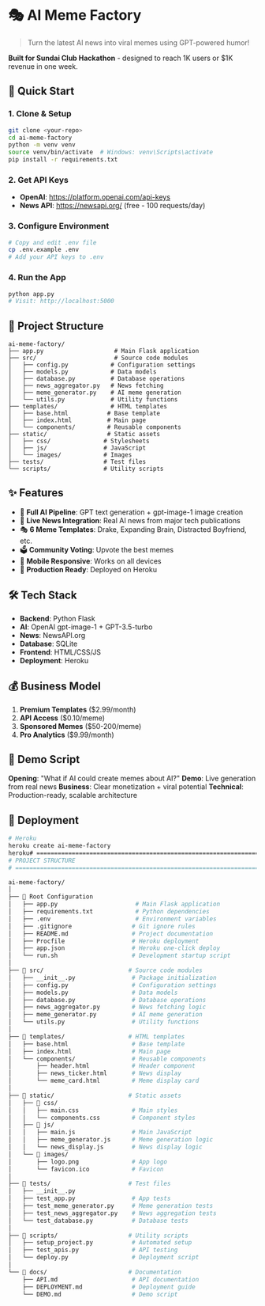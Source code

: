 # 🎭 AI Meme Factory

> Turn the latest AI news into viral memes using GPT-powered humor!

**Built for Sundai Club Hackathon** - designed to reach 1K users or $1K revenue in one week.

## 🚀 Quick Start

### 1. Clone & Setup
```bash
git clone <your-repo>
cd ai-meme-factory
python -m venv venv
source venv/bin/activate  # Windows: venv\Scripts\activate
pip install -r requirements.txt
```

### 2. Get API Keys
- **OpenAI**: https://platform.openai.com/api-keys
- **News API**: https://newsapi.org/ (free - 100 requests/day)

### 3. Configure Environment
```bash
# Copy and edit .env file
cp .env.example .env
# Add your API keys to .env
```

### 4. Run the App
```bash
python app.py
# Visit: http://localhost:5000
```

## 📁 Project Structure

```
ai-meme-factory/
├── app.py                    # Main Flask application
├── src/                      # Source code modules
│   ├── config.py            # Configuration settings
│   ├── models.py            # Data models
│   ├── database.py          # Database operations
│   ├── news_aggregator.py   # News fetching
│   ├── meme_generator.py    # AI meme generation
│   └── utils.py             # Utility functions
├── templates/               # HTML templates
│   ├── base.html           # Base template
│   ├── index.html          # Main page
│   └── components/         # Reusable components
├── static/                 # Static assets
│   ├── css/               # Stylesheets
│   ├── js/                # JavaScript
│   └── images/            # Images
├── tests/                 # Test files
└── scripts/               # Utility scripts
```

## ✨ Features

- 🤖 **Full AI Pipeline**: GPT text generation + gpt-image-1 image creation
- 📰 **Live News Integration**: Real AI news from major tech publications
- 🎭 **6 Meme Templates**: Drake, Expanding Brain, Distracted Boyfriend, etc.
- 🗳️ **Community Voting**: Upvote the best memes
- 📱 **Mobile Responsive**: Works on all devices
- 🚀 **Production Ready**: Deployed on Heroku

## 🛠️ Tech Stack

- **Backend**: Python Flask
- **AI**: OpenAI gpt-image-1 + GPT-3.5-turbo
- **News**: NewsAPI.org
- **Database**: SQLite
- **Frontend**: HTML/CSS/JS
- **Deployment**: Heroku

## 💰 Business Model

1. **Premium Templates** ($2.99/month)
2. **API Access** ($0.10/meme)
3. **Sponsored Memes** ($50-200/meme)
4. **Pro Analytics** ($9.99/month)

## 🎯 Demo Script

**Opening**: "What if AI could create memes about AI?"
**Demo**: Live generation from real news
**Business**: Clear monetization + viral potential
**Technical**: Production-ready, scalable architecture

## 🚀 Deployment

```bash
# Heroku
heroku create ai-meme-factory
heroku# ==============================================================================
# PROJECT STRUCTURE
# ==============================================================================

ai-meme-factory/
│
├── 📁 Root Configuration
│   ├── app.py                      # Main Flask application
│   ├── requirements.txt            # Python dependencies
│   ├── .env                        # Environment variables
│   ├── .gitignore                 # Git ignore rules
│   ├── README.md                  # Project documentation
│   ├── Procfile                   # Heroku deployment
│   ├── app.json                   # Heroku one-click deploy
│   └── run.sh                     # Development startup script
│
├── 📁 src/                        # Source code modules
│   ├── __init__.py                # Package initialization
│   ├── config.py                  # Configuration settings
│   ├── models.py                  # Data models
│   ├── database.py                # Database operations
│   ├── news_aggregator.py         # News fetching logic
│   ├── meme_generator.py          # AI meme generation
│   └── utils.py                   # Utility functions
│
├── 📁 templates/                  # HTML templates
│   ├── base.html                  # Base template
│   ├── index.html                 # Main page
│   └── components/                # Reusable components
│       ├── header.html            # Header component
│       ├── news_ticker.html       # News display
│       └── meme_card.html         # Meme display card
│
├── 📁 static/                     # Static assets
│   ├── 📁 css/
│   │   ├── main.css               # Main styles
│   │   └── components.css         # Component styles
│   ├── 📁 js/
│   │   ├── main.js                # Main JavaScript
│   │   ├── meme_generator.js      # Meme generation logic
│   │   └── news_display.js        # News display logic
│   └── 📁 images/
│       ├── logo.png               # App logo
│       └── favicon.ico            # Favicon
│
├── 📁 tests/                      # Test files
│   ├── __init__.py
│   ├── test_app.py                # App tests
│   ├── test_meme_generator.py     # Meme generation tests
│   ├── test_news_aggregator.py    # News aggregation tests
│   └── test_database.py           # Database tests
│
├── 📁 scripts/                    # Utility scripts
│   ├── setup_project.py           # Automated setup
│   ├── test_apis.py               # API testing
│   └── deploy.py                  # Deployment script
│
└── 📁 docs/                       # Documentation
    ├── API.md                     # API documentation
    ├── DEPLOYMENT.md              # Deployment guide
    └── DEMO.md                    # Demo script